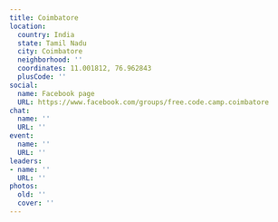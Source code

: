 ```yaml
---
title: Coimbatore
location:
  country: India
  state: Tamil Nadu
  city: Coimbatore
  neighborhood: ''
  coordinates: 11.001812, 76.962843
  plusCode: ''
social:
  name: Facebook page
  URL: https://www.facebook.com/groups/free.code.camp.coimbatore
chat:
  name: ''
  URL: ''
event:
  name: ''
  URL: ''
leaders:
- name: ''
  URL: ''
photos:
  old: ''
  cover: ''
---
```

